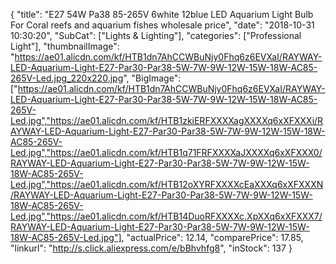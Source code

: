 {
	"title": "E27 54W Pa38 85-265V 6white 12blue LED Aquarium Light Bulb For Coral reefs and aquarium fishes wholesale price",
	"date": "2018-10-31 10:30:20",
	"SubCat": ["Lights & Lighting"],
	"categories": ["Professional Light"],
	"thumbnailImage": "https://ae01.alicdn.com/kf/HTB1dn7AhCCWBuNjy0Fhq6z6EVXaI/RAYWAY-LED-Aquarium-Light-E27-Par30-Par38-5W-7W-9W-12W-15W-18W-AC85-265V-Led.jpg_220x220.jpg",
	"BigImage": ["https://ae01.alicdn.com/kf/HTB1dn7AhCCWBuNjy0Fhq6z6EVXaI/RAYWAY-LED-Aquarium-Light-E27-Par30-Par38-5W-7W-9W-12W-15W-18W-AC85-265V-Led.jpg","https://ae01.alicdn.com/kf/HTB1zkiERFXXXXagXXXXq6xXFXXXi/RAYWAY-LED-Aquarium-Light-E27-Par30-Par38-5W-7W-9W-12W-15W-18W-AC85-265V-Led.jpg","https://ae01.alicdn.com/kf/HTB1q71FRFXXXXaJXXXXq6xXFXXX0/RAYWAY-LED-Aquarium-Light-E27-Par30-Par38-5W-7W-9W-12W-15W-18W-AC85-265V-Led.jpg","https://ae01.alicdn.com/kf/HTB12oXYRFXXXXcEaXXXq6xXFXXXN/RAYWAY-LED-Aquarium-Light-E27-Par30-Par38-5W-7W-9W-12W-15W-18W-AC85-265V-Led.jpg","https://ae01.alicdn.com/kf/HTB14DuoRFXXXXc.XpXXq6xXFXXX7/RAYWAY-LED-Aquarium-Light-E27-Par30-Par38-5W-7W-9W-12W-15W-18W-AC85-265V-Led.jpg"],
	"actualPrice": 12.14,
	"comparePrice": 17.85,
	"linkurl": "http://s.click.aliexpress.com/e/bBhvhfg8",
	"inStock": 137
}
